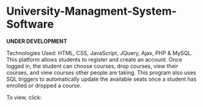 # University-Managment-System-Software

**UNDER DEVELOPMENT**

Technologies Used: HTML, CSS, JavaScript, JQuery, Ajax, PHP & MySQL. This platform allows students to register and create an account. Once logged in, the student can choose courses, drop courses, view their courses, and view courses other people are taking. This program also uses SQL triggers to automatically update the available seats once a student has enrolled or dropped a course.

To view, click: 

